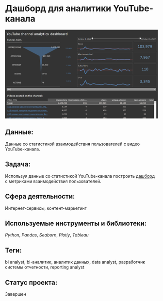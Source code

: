 # Дашборд для аналитики YouTube-канала

[![Дашборд для аналитики YouTube-канала](https://github.com/I-Prokofev/Analytical_projects/blob/main/YouTube_analytics/YouTube%20analytics%20dashboard.png)](https://public.tableau.com/app/profile/igor6948/viz/YouTube_analytics_pattern/Analyticsdashboard?publish=yes)

## Данные:

Данные со статистикой взаимодействия пользователей с видео YouTube-канала.

## Задача:

Используя данные со статистикой YouTube-канала построить [дашборд](https://public.tableau.com/app/profile/igor6948/viz/YouTube_analytics_pattern/Analyticsdashboard?publish=yes) с метриками взаимодействия пользователей.

## Сфера деятельности:

Интернет-сервисы, контент-маркетинг

## Используемые инструменты и библиотеки:

_Python_, _Pandas_, _Seaborn_, _Plotly_, _Tableau_

## Теги:

bi analyst, bi-аналитик, аналитик данных, data analyst, разработчик системы отчетности, reporting analyst

## Статус проекта:

Завершен
